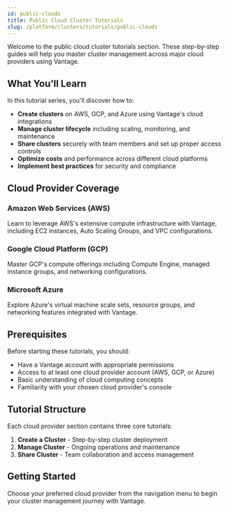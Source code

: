 ```yaml
---
id: public-clouds
title: Public Cloud Cluster Tutorials
slug: /platform/clusters/tutorials/public-clouds
---
```


Welcome to the public cloud cluster tutorials section. These step-by-step guides will help you master cluster management across major cloud providers using Vantage.

## What You'll Learn

In this tutorial series, you'll discover how to:

- **Create clusters** on AWS, GCP, and Azure using Vantage's cloud integrations
- **Manage cluster lifecycle** including scaling, monitoring, and maintenance
- **Share clusters** securely with team members and set up proper access controls
- **Optimize costs** and performance across different cloud platforms
- **Implement best practices** for security and compliance

## Cloud Provider Coverage

### Amazon Web Services (AWS)

Learn to leverage AWS's extensive compute infrastructure with Vantage, including EC2 instances, Auto Scaling Groups, and VPC configurations.

### Google Cloud Platform (GCP)

Master GCP's compute offerings including Compute Engine, managed instance groups, and networking configurations.

### Microsoft Azure

Explore Azure's virtual machine scale sets, resource groups, and networking features integrated with Vantage.

## Prerequisites

Before starting these tutorials, you should:

- Have a Vantage account with appropriate permissions
- Access to at least one cloud provider account (AWS, GCP, or Azure)
- Basic understanding of cloud computing concepts
- Familiarity with your chosen cloud provider's console

## Tutorial Structure

Each cloud provider section contains three core tutorials:

1. **Create a Cluster** - Step-by-step cluster deployment
2. **Manage Cluster** - Ongoing operations and maintenance
3. **Share Cluster** - Team collaboration and access management

## Getting Started

Choose your preferred cloud provider from the navigation menu to begin your cluster management journey with Vantage.
